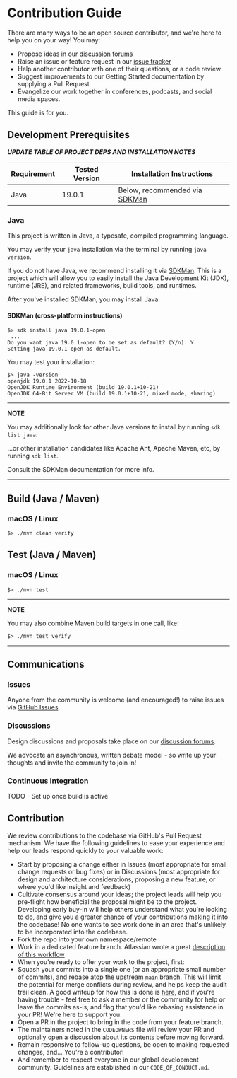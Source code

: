 # Contribution Guide 

There are many ways to be an open source contributor, and we're here to help you on your way! You may:

* Propose ideas in our 
  [discussion forums](https://forums.tbd.website)
* Raise an issue or feature request in our [issue tracker](https://github.com/TBD54566975/incubation-web5-application-creator/issues)
* Help another contributor with one of their questions, or a code review
* Suggest improvements to our Getting Started documentation by supplying a Pull Request
* Evangelize our work together in conferences, podcasts, and social media spaces.

This guide is for you.

## Development Prerequisites

___***UPDATE TABLE OF PROJECT DEPS AND INSTALLATION NOTES***___

| Requirement | Tested Version | Installation Instructions                            |
|-------------|----------------|------------------------------------------------------|
| Java        | 19.0.1         | Below, recommended via [SDKMan](https://sdkman.io)   |

### Java

This project is written in Java, a typesafe, compiled programming language. 

You may verify your `java` installation via the terminal by running `java -version`.

If you do not have Java, we recommend installing it 
via [SDKMan](https://sdkman.io/install). This is a project which will allow you 
to easily install the Java Development Kit (JDK), runtime (JRE), and related frameworks, 
build tools, and runtimes.

After you've installed SDKMan, you may install Java:

#### SDKMan (cross-platform instructions)

```shell
$> sdk install java 19.0.1-open
 ...
Do you want java 19.0.1-open to be set as default? (Y/n): Y
Setting java 19.0.1-open as default.
```

You may test your installation:

```shell
$> java -version
openjdk 19.0.1 2022-10-18
OpenJDK Runtime Environment (build 19.0.1+10-21)
OpenJDK 64-Bit Server VM (build 19.0.1+10-21, mixed mode, sharing)
```

---
**NOTE**

You may additionally look for other Java versions to install by running `sdk list java`:

...or other installation candidates like Apache Ant, Apache Maven, etc, by running `sdk list`.

Consult the SDKMan documentation for more info.

---

## Build (Java / Maven)

### macOS / Linux
```shell
$> ./mvn clean verify
```

## Test (Java / Maven)

### macOS / Linux
```shell
$> ./mvn test
```

---
**NOTE**

You may also combine Maven build targets in one call, like:

```shell
$> ./mvn test verify
```

---

## Communications

### Issues

Anyone from the community is welcome (and encouraged!) to raise issues via 
[GitHub Issues](https://github.com/TBD54566975/incubation-web5-application-creator/issues).

### Discussions

Design discussions and proposals take place on our [discussion forums](https://forums.tbd.website).

We advocate an asynchronous, written debate model - so write up your thoughts and invite the community to join in!

### Continuous Integration

TODO - Set up once build is active

## Contribution

We review contributions to the codebase via GitHub's Pull Request mechanism. We have 
the following guidelines to ease your experience and help our leads respond quickly 
to your valuable work:

* Start by proposing a change either in Issues (most appropriate for small 
  change requests or bug fixes) or in Discussions (most appropriate for design 
  and architecture considerations, proposing a new feature, or where you'd 
  like insight and feedback)
* Cultivate consensus around your ideas; the project leads will help you 
  pre-flight how beneficial the proposal might be to the project. Developing early 
  buy-in will help others understand what you're looking to do, and give you a 
  greater chance of your contributions making it into the codebase! No one wants to 
  see work done in an area that's unlikely to be incorporated into the codebase.
* Fork the repo into your own namespace/remote
* Work in a dedicated feature branch. Atlassian wrote a great 
  [description of this workflow](https://www.atlassian.com/git/tutorials/comparing-workflows/feature-branch-workflow)
* When you're ready to offer your work to the project, first:
* Squash your commits into a single one (or an appropriate small number of commits), and 
  rebase atop the upstream `main` branch. This will limit the potential for merge 
  conflicts during review, and helps keep the audit trail clean. A good writeup for 
  how this is done is 
  [here](https://medium.com/@slamflipstrom/a-beginners-guide-to-squashing-commits-with-git-rebase-8185cf6e62ec), and if you're 
  having trouble - feel free to ask a member or the community for help or leave the commits as-is, and flag that you'd like 
  rebasing assistance in your PR! We're here to support you.
* Open a PR in the project to bring in the code from your feature branch.
* The maintainers noted in the `CODEOWNERS` file will review your PR and optionally 
  open a discussion about its contents before moving forward.
* Remain responsive to follow-up questions, be open to making requested changes, and...
  You're a contributor!
* And remember to respect everyone in our global development community. Guidelines 
  are established in our `CODE_OF_CONDUCT.md`.